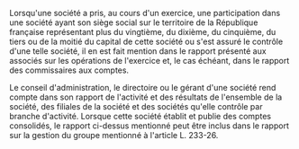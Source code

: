   
Lorsqu'une société a pris, au cours d'un exercice, une participation dans une société ayant son siège social sur le territoire de la République française représentant plus du vingtième, du dixième, du cinquième, du tiers ou de la moitié du capital de cette société ou s'est assuré le contrôle d'une telle société, il en est fait mention dans le rapport présenté aux associés sur les opérations de l'exercice et, le cas échéant, dans le rapport des commissaires aux comptes.   

  
Le conseil d'administration, le directoire ou le gérant d'une société rend compte dans son rapport de l'activité et des résultats de l'ensemble de la société, des filiales de la société et des sociétés qu'elle contrôle par branche d'activité. Lorsque cette société établit et publie des comptes consolidés, le rapport ci-dessus mentionné peut être inclus dans le rapport sur la gestion du groupe mentionné à l'article L. 233-26.  
